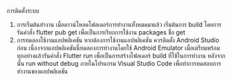 การติดตั้งระบบ
1. การเริ่มต้นทำงาน
	เมื่อดาวน์โหลดโฟลเดอร์การทำงานทั้งหมดมาแล้ว เริ่มต้นการ build โดยการรันคำสั่ง
		flutter pub get
	เพื่อเป็นการเรียกการใช้งาน packages ชื่อ get
2. การทดลองใช้งานแอปพลิเคชัน
	หากต้องการใช้งานแอปพลิเคชัน ควรติดตั้ง Android Studio ก่อน เนื่องจากแอปพลิเคชันนี้ทดลองการทำงานโดยใช้ Android Emulator เมื่อเตรียมพร้อมทุกอย่างแล้วรันคำสั่ง
		Flutter run
	เพื่อเป็นการสร้างโฟลเดอร์ build ที่ใช้ในการทำงาน หลังจากนั้น run without debug ภายในโปรแกรม Visual Studio Code เพื่อทำการทดสอบการทำงานของแอปพลิเคชัน